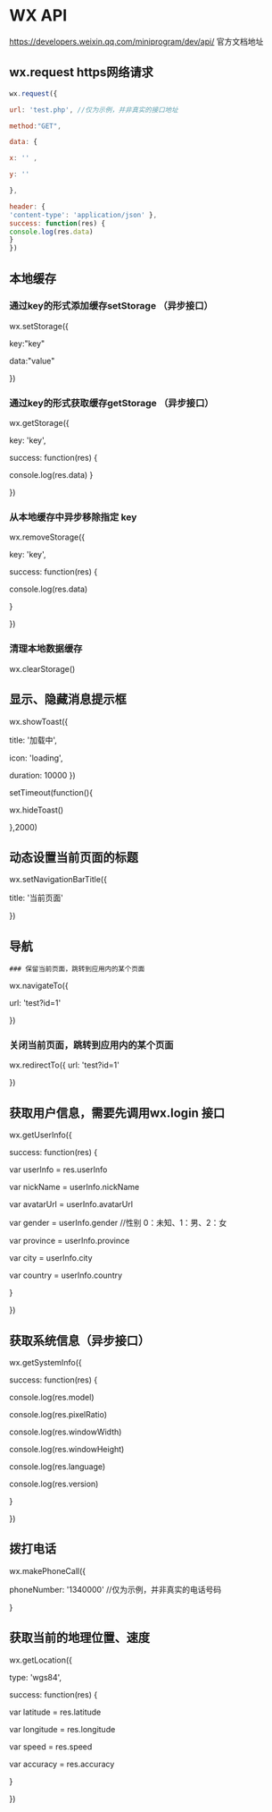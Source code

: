 # WX API

https://developers.weixin.qq.com/miniprogram/dev/api/  官方文档地址

 ## wx.request https网络请求

~~~js
wx.request({

url: 'test.php', //仅为示例，并非真实的接口地址

method:"GET",

data: {

x: '' ,

y: ''

},

header: {
'content-type': 'application/json' },
success: function(res) {
console.log(res.data)
}
})
~~~





## 本地缓存

 

 ### 通过key的形式添加缓存setStorage （异步接口）

wx.setStorage({

key:"key"

data:"value"

})

 ### 通过key的形式获取缓存getStorage （异步接口）

wx.getStorage({

key: 'key',

success: function(res) {

console.log(res.data) }

})

 ### 从本地缓存中异步移除指定 key

wx.removeStorage({

key: 'key',

success: function(res) {

console.log(res.data)

}

})

 ### 清理本地数据缓存

wx.clearStorage()

 ## 显示、隐藏消息提示框

wx.showToast({

title: '加载中',

icon: 'loading',

duration: 10000 })

setTimeout(function(){

wx.hideToast()

},2000)

 ## 动态设置当前页面的标题

wx.setNavigationBarTitle({

title: '当前页面'

})

 ## 导航

    ### 保留当前页面，跳转到应用内的某个页面

wx.navigateTo({

url: 'test?id=1'

})

 ### 关闭当前页面，跳转到应用内的某个页面

wx.redirectTo({ url: 'test?id=1'

})

 ## 获取用户信息，需要先调用wx.login 接口

wx.getUserInfo({

success: function(res) {

var userInfo = res.userInfo

var nickName = userInfo.nickName

var avatarUrl = userInfo.avatarUrl

var gender = userInfo.gender //性别 0：未知、1：男、2：女

var province = userInfo.province

var city = userInfo.city

var country = userInfo.country

}

})

 ## 获取系统信息（异步接口）

wx.getSystemInfo({

success: function(res) {

console.log(res.model)

console.log(res.pixelRatio)

console.log(res.windowWidth)

console.log(res.windowHeight)

console.log(res.language)

console.log(res.version)

}

})

 ## 拨打电话

wx.makePhoneCall({

phoneNumber: '1340000' //仅为示例，并非真实的电话号码

}

 

 ## 获取当前的地理位置、速度

wx.getLocation({

type: 'wgs84',

success: function(res) {

var latitude = res.latitude

var longitude = res.longitude

var speed = res.speed

var accuracy = res.accuracy

}

})